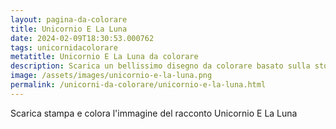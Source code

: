 ```yaml
---
layout: pagina-da-colorare
title: Unicornio E La Luna
date: 2024-02-09T18:30:53.000762
tags: unicornidacolorare
metatitle: Unicornio E La Luna da colorare
description: Scarica un bellissimo disegno da colorare basato sulla storia Unicornio E La Luna
image: /assets/images/unicornio-e-la-luna.png
permalink: /unicorni-da-colorare/unicornio-e-la-luna.html
---
```

Scarica stampa e colora l'immagine del racconto Unicornio E La Luna
